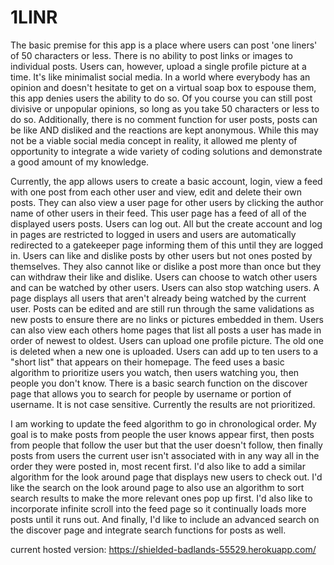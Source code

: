 # 1LINR
The basic premise for this app is a place where users can post 'one liners' of 50 characters or less. There is no ability to post links or images to individual posts. Users can, however, upload a single profile picture at a time. It's like minimalist social media. In a world where everybody has an opinion and doesn't hesitate to get on a virtual soap box to espouse them, this app denies users the ability to do so. Of you course you can still post divisive or unpopular opinions, so long as you take 50 characters or less to do so. Additionally, there is no comment function for user posts, posts can be like AND disliked and the reactions are kept anonymous. While this may not be a viable social media concept in reality, it allowed me plenty of opportunity to integrate a wide variety of coding solutions and demonstrate a good amount of my knowledge.


Currently, the app allows users to create a basic account, login, view a feed with one post from each other user and view, edit and delete their own posts. They can also view a user page for other users by clicking the author name of other users in their feed. This user page has a feed of all of the displayed users posts. Users can log out. All but the create account and log in pages are restricted to logged in users and users are automatically redirected to a gatekeeper page informing them of this until they are logged in. Users can like and dislike posts by other users but not ones posted by themselves. They also cannot like or dislike a post more than once but they can withdraw their like and dislike. Users can choose to watch other users and can be watched by other users. Users can also stop watching users. A page displays all users that aren't already being watched by the current user. Posts can be edited and are still run through the same validations as new posts to ensure there are no links or pictures embedded in them. Users can also view each others home pages that list all posts a user has made in order of newest to oldest. Users can upload one profile picture. The old one is deleted when a new one is uploaded. Users can add up to ten users to a "short list" that appears on their homepage.  The feed uses a basic algorithm to prioritize users you watch, then users watching you, then people you don't know. There is a basic search function on the discover page that allows you to search for people by username or portion of username. It is not case sensitive. Currently the results are not prioritized.

I am working to update the feed algorithm to go in chronological order. My goal is to make posts from people the user knows appear first, then posts from people that follow the user but that the user doesn't follow, then finally posts from users the current user isn't associated with in any way all in the order they were posted in, most recent first. I'd also like to add a similar algorithm for the look around page that displays new users to check out. I'd like the search on the look around page to also use an algorithm to sort search results to make the more relevant ones pop up first. I'd also like to incorporate infinite scroll into the feed page so it continually loads more posts until it runs out. And finally, I'd like to include an advanced search on the discover page and integrate search functions for posts as well.

current hosted version:
https://shielded-badlands-55529.herokuapp.com/
